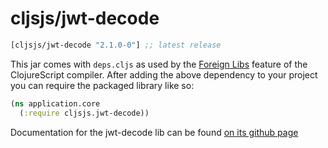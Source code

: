 # cljsjs/jwt-decode

[](dependency)
```clojure
[cljsjs/jwt-decode "2.1.0-0"] ;; latest release
```
[](/dependency)

This jar comes with `deps.cljs` as used by the [Foreign Libs][flibs] feature
of the ClojureScript compiler. After adding the above dependency to your project
you can require the packaged library like so:

```clojure
(ns application.core
  (:require cljsjs.jwt-decode))
```

Documentation for the jwt-decode lib can be found [on its github page](https://github.com/auth0/jwt-decode)

[flibs]: https://clojurescript.org/reference/packaging-foreign-deps
